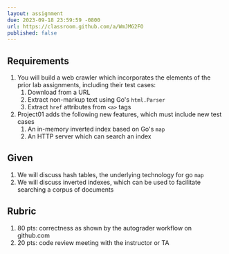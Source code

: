 ```yaml
---
layout: assignment
due: 2023-09-18 23:59:59 -0800
url: https://classroom.github.com/a/WmJMG2FO
published: false
---
```

## Requirements
1. You will build a web crawler which incorporates the elements of the prior lab assignments, including their test cases: 
    1. Download from a URL
    1. Extract non-markup text using Go's `html.Parser`
    1. Extract `href` attributes from `<a>` tags
1. Project01 adds the following new features, which must include new test cases
    1. An in-memory inverted index based on Go's `map`
    1. An HTTP server which can search an index


## Given
1. We will discuss hash tables, the underlying technology for go `map`
1. We will discuss inverted indexes, which can be used to facilitate searching a corpus of documents

## Rubric
1. 80 pts: correctness as shown by the autograder workflow on github.com
1. 20 pts: code review meeting with the instructor or TA